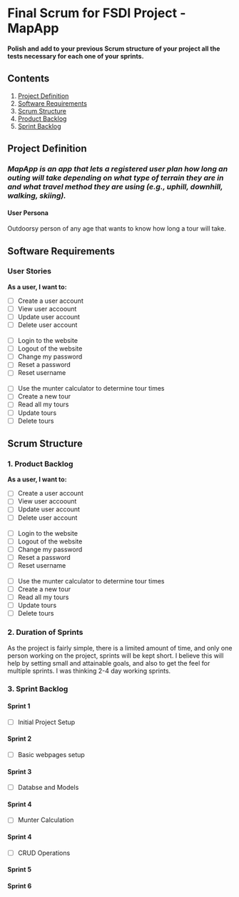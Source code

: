 # Final Scrum for FSDI Project - MapApp

#### Polish and add to your previous Scrum structure of your project all the tests necessary for each one of your sprints.

## Contents
1. [Project Definition](#project-definition)
2. [Software Requirements](#software-requirements)
3. [Scrum Structure](#scrum-structure)
  1. [Product Backlog](#1.-product-backlog)
  2. [Sprint Backlog](#3.-sprint-backlog)

## Project Definition

### *MapApp is an app that lets a registered user plan how long an outing will take depending on what type of terrain they are in and what travel method they are using (e.g., uphill, downhill, walking, skiing).*

#### User Persona
Outdoorsy person of any age that wants to know how long a tour will take.

## Software Requirements

### User Stories

**As a user, I want to:**
- [ ] Create a user account
- [ ] View user accoount
- [ ] Update user account
- [ ] Delete user account  
  &nbsp;
- [ ] Login to the website
- [ ] Logout of the website
- [ ] Change my password
- [ ] Reset a password
- [ ] Reset username  
  &nbsp;
- [ ] Use the munter calculator to determine tour times
- [ ] Create a new tour
- [ ] Read all my tours
- [ ] Update tours
- [ ] Delete tours

## Scrum Structure

### 1. Product Backlog

**As a user, I want to:**
- [ ] Create a user account
- [ ] View user accoount
- [ ] Update user account
- [ ] Delete user account  
&nbsp;
- [ ] Login to the website
- [ ] Logout of the website
- [ ] Change my password
- [ ] Reset a password
- [ ] Reset username  
&nbsp;
- [ ] Use the munter calculator to determine tour times
- [ ] Create a new tour
- [ ] Read all my tours
- [ ] Update tours
- [ ] Delete tours

### 2. Duration of Sprints
As the project is fairly simple, there is a limited amount of time, and only one person working on the project, sprints will be kept short. I believe this will help by setting small and attainable goals, and also to get the feel for multiple sprints. I was thinking 2-4 day working sprints.

### 3. Sprint Backlog

#### Sprint 1
- [ ] Initial Project Setup

#### Sprint 2
- [ ] Basic webpages setup

#### Sprint 3
- [ ] Databse and Models

#### Sprint 4
- [ ] Munter Calculation

#### Sprint 4
- [ ] CRUD Operations

#### Sprint 5
#### Sprint 6
